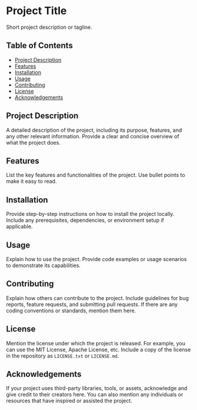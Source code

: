 # Project Title

Short project description or tagline.

## Table of Contents

- [Project Description](#project-description)
- [Features](#features)
- [Installation](#installation)
- [Usage](#usage)
- [Contributing](#contributing)
- [License](#license)
- [Acknowledgements](#acknowledgements)

## Project Description

A detailed description of the project, including its purpose, features, and any other relevant information. Provide a clear and concise overview of what the project does.

## Features

List the key features and functionalities of the project. Use bullet points to make it easy to read.

## Installation

Provide step-by-step instructions on how to install the project locally. Include any prerequisites, dependencies, or environment setup if applicable.

## Usage

Explain how to use the project. Provide code examples or usage scenarios to demonstrate its capabilities.

## Contributing

Explain how others can contribute to the project. Include guidelines for bug reports, feature requests, and submitting pull requests. If there are any coding conventions or standards, mention them here.

## License

Mention the license under which the project is released. For example, you can use the MIT License, Apache License, etc. Include a copy of the license in the repository as `LICENSE.txt` or `LICENSE.md`.

## Acknowledgements

If your project uses third-party libraries, tools, or assets, acknowledge and give credit to their creators here. You can also mention any individuals or resources that have inspired or assisted the project.

